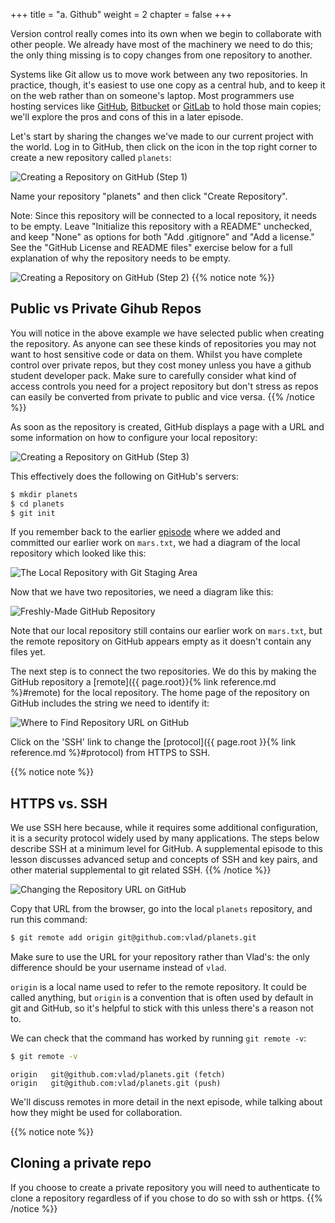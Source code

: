 +++
title = "a. Github"
weight = 2
chapter = false
+++

Version control really comes into its own when we begin to collaborate with
other people.  We already have most of the machinery we need to do this; the
only thing missing is to copy changes from one repository to another.

Systems like Git allow us to move work between any two repositories.  In
practice, though, it's easiest to use one copy as a central hub, and to keep it
on the web rather than on someone's laptop.  Most programmers use hosting
services like [GitHub](https://github.com), [Bitbucket](https://bitbucket.org) or
[GitLab](https://gitlab.com/) to hold those main copies; we'll explore the pros
and cons of this in a later episode.

Let's start by sharing the changes we've made to our current project with the
world.  Log in to GitHub, then click on the icon in the top right corner to
create a new repository called `planets`:

![Creating a Repository on GitHub (Step 1)](images/github-create-repo-01.png)

Name your repository "planets" and then click "Create Repository".

Note: Since this repository will be connected to a local repository, it needs to be empty. Leave 
"Initialize this repository with a README" unchecked, and keep "None" as options for both "Add 
.gitignore" and "Add a license." See the "GitHub License and README files" exercise below for a full 
explanation of why the repository needs to be empty.



![Creating a Repository on GitHub (Step 2)](images/github-create-repo-02.png)
{{% notice note %}}
 ## Public vs Private Gihub Repos

 You will notice in the above example we have selected public when creating the repository.
 As anyone can see these kinds of repositories you may not want to host sensitive code or data on them.
 Whilst you have complete control over private repos, but they cost money unless you have a github student developer
 pack.
 Make sure to carefully consider what kind of access controls you need for a project repository but don't stress as
 repos can easily be converted from private to public and vice versa.
{{% /notice %}}

As soon as the repository is created, GitHub displays a page with a URL and some
information on how to configure your local repository:

![Creating a Repository on GitHub (Step 3)](images/github-create-repo-03.png)

This effectively does the following on GitHub's servers:

```Bash
$ mkdir planets
$ cd planets
$ git init
```


If you remember back to the earlier [episode](../04-changes/) where we added and
committed our earlier work on `mars.txt`, we had a diagram of the local repository
which looked like this:

![The Local Repository with Git Staging Area](images/git-staging-area.svg)

Now that we have two repositories, we need a diagram like this:

![Freshly-Made GitHub Repository](images/git-freshly-made-github-repo.svg)

Note that our local repository still contains our earlier work on `mars.txt`, but the
remote repository on GitHub appears empty as it doesn't contain any files yet.

The next step is to connect the two repositories.  We do this by making the
GitHub repository a [remote]({{ page.root}}{% link reference.md %}#remote) for the local repository.
The home page of the repository on GitHub includes the string we need to
identify it:

![Where to Find Repository URL on GitHub](images/github-find-repo-string.png)

Click on the 'SSH' link to change the [protocol]({{ page.root }}{% link reference.md %}#protocol) from HTTPS to SSH.

{{% notice note %}}
 ## HTTPS vs. SSH

 We use SSH here because, while it requires some additional configuration, it is a 
 security protocol widely used by many applications.  The steps below describe SSH at a 
 minimum level for GitHub. A supplemental episode to this lesson discusses advanced setup 
 and concepts of SSH and key pairs, and other material supplemental to git related SSH. 
{{% /notice %}}

![Changing the Repository URL on GitHub](images/github-change-repo-string.png)

Copy that URL from the browser, go into the local `planets` repository, and run
this command:

```Bash
$ git remote add origin git@github.com:vlad/planets.git
```


Make sure to use the URL for your repository rather than Vlad's: the only
difference should be your username instead of `vlad`.

`origin` is a local name used to refer to the remote repository. It could be called
anything, but `origin` is a convention that is often used by default in git
and GitHub, so it's helpful to stick with this unless there's a reason not to.

We can check that the command has worked by running `git remote -v`:

```Bash
$ git remote -v
```


```
origin   git@github.com:vlad/planets.git (fetch)
origin   git@github.com:vlad/planets.git (push)
```


We'll discuss remotes in more detail in the next episode, while
talking about how they might be used for collaboration.

{{% notice note %}}
 ## Cloning a private repo

 If you choose to create a private repository you will need to authenticate to clone
 a repository regardless of if you chose to do so with ssh or https.
{{% /notice %}}
